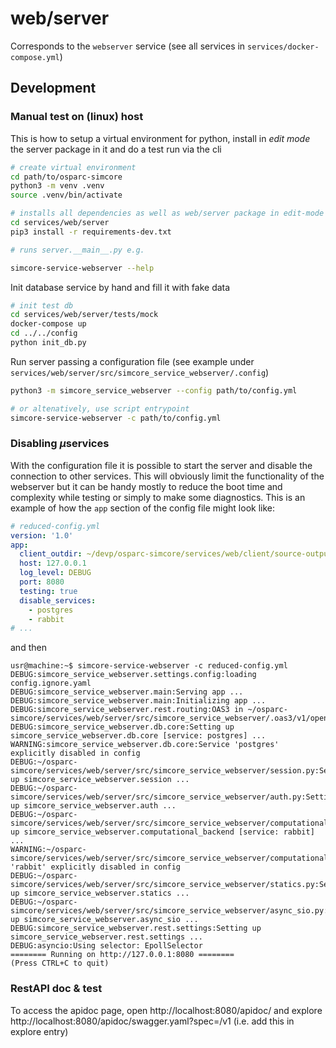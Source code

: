 # web/server

Corresponds to the ```webserver``` service (see all services in ``services/docker-compose.yml``)






## Development

### Manual test on (linux) host

This is how to setup a virtual environment for python, install in *edit mode* the server package
in it and do a test run via the cli
```bash
# create virtual environment
cd path/to/osparc-simcore
python3 -m venv .venv
source .venv/bin/activate

# installs all dependencies as well as web/server package in edit-mode
cd services/web/server
pip3 install -r requirements-dev.txt

# runs server.__main__.py e.g.

simcore-service-webserver --help
```

Init database service by hand and fill it with fake data
```bash
# init test db
cd services/web/server/tests/mock
docker-compose up
cd ../../config
python init_db.py
```

Run server passing a configuration file (see example under ``services/web/server/src/simcore_service_webserver/.config``)
```bash
python3 -m simcore_service_webserver --config path/to/config.yml

# or altenatively, use script entrypoint
simcore-service-webserver -c path/to/config.yml
```

### Disabling $\mu$services

With the configuration file it is possible to start the server and disable the connection to other services. This will obviously limit the functionality of the webserver but
it can be handy mostly to reduce the boot time and complexity while testing or simply to make some
diagnostics. This is an example of how the ``app`` section of the config file might look like:

```yaml
# reduced-config.yml
version: '1.0'
app:
  client_outdir: ~/devp/osparc-simcore/services/web/client/source-output
  host: 127.0.0.1
  log_level: DEBUG
  port: 8080
  testing: true
  disable_services:
    - postgres
    - rabbit
# ...
```
and then

```console
usr@machine:~$ simcore-service-webserver -c reduced-config.yml
DEBUG:simcore_service_webserver.settings.config:loading config.ignore.yaml
DEBUG:simcore_service_webserver.main:Serving app ...
DEBUG:simcore_service_webserver.main:Initializing app ...
DEBUG:simcore_service_webserver.rest.routing:OAS3 in ~/osparc-simcore/services/web/server/src/simcore_service_webserver/.oas3/v1/openapi.yaml
DEBUG:simcore_service_webserver.db.core:Setting up simcore_service_webserver.db.core [service: postgres] ...
WARNING:simcore_service_webserver.db.core:Service 'postgres' explicitly disabled in config
DEBUG:~/osparc-simcore/services/web/server/src/simcore_service_webserver/session.py:Setting up simcore_service_webserver.session ...
DEBUG:~/osparc-simcore/services/web/server/src/simcore_service_webserver/auth.py:Setting up simcore_service_webserver.auth ...
DEBUG:~/osparc-simcore/services/web/server/src/simcore_service_webserver/computational_backend.py:Setting up simcore_service_webserver.computational_backend [service: rabbit] ...
WARNING:~/osparc-simcore/services/web/server/src/simcore_service_webserver/computational_backend.py:Service 'rabbit' explicitly disabled in config
DEBUG:~/osparc-simcore/services/web/server/src/simcore_service_webserver/statics.py:Setting up simcore_service_webserver.statics ...
DEBUG:~/osparc-simcore/services/web/server/src/simcore_service_webserver/async_sio.py:Setting up simcore_service_webserver.async_sio ...
DEBUG:simcore_service_webserver.rest.settings:Setting up simcore_service_webserver.rest.settings ...
DEBUG:asyncio:Using selector: EpollSelector
======== Running on http://127.0.0.1:8080 ========
(Press CTRL+C to quit)
```

### RestAPI doc & test

To access the apidoc page, open http://localhost:8080/apidoc/ and explore http://localhost:8080/apidoc/swagger.yaml?spec=/v1 (i.e. add this in explore entry)
